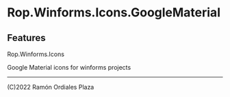﻿# Rop.Winforms.Icons.GoogleMaterial

Features
--------

Rop.Winforms.Icons

Google Material icons for winforms projects

 ------
 (C)2022 Ramón Ordiales Plaza

